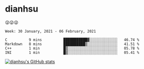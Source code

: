 
# dianhsu

:stuck_out_tongue_winking_eye::stuck_out_tongue_winking_eye::stuck_out_tongue_winking_eye:

<!--START_SECTION:waka-->
```text
Week: 30 January, 2021 - 06 February, 2021

C          9 mins          ███████████▓░░░░░░░░░░░░░   46.74 % 
Markdown   8 mins          ██████████▒░░░░░░░░░░░░░░   41.51 % 
C++        1 min           █▒░░░░░░░░░░░░░░░░░░░░░░░   05.78 % 
INI        1 min           █▒░░░░░░░░░░░░░░░░░░░░░░░   05.41 % 
```
<!--END_SECTION:waka-->

[![dianhsu's GitHub stats](https://github-readme-stats.vercel.app/api?username=dianhsu)](https://github.com/anuraghazra/github-readme-stats)
